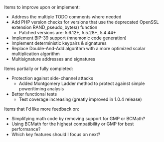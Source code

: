 Items to improve upon or implement:

* Address the multiple TODO comments where needed
* Add PHP version checks for versions that use the deprecated OpenSSL extension RAND_pseudo_bytes() function
  * Patched versions are: 5.6.12+, 5.5.28+, 5.4.44+
* Implement BIP-39 support (mnemonic code generation)
* Implement deterministic keypairs & signatures
* Replace Double-And-Add algorithm with a more optimized scalar multiplication algorithm
* Multisignature addresses and signatures

Items partially or fully completed:

* Protection against side-channel attacks
  * Added Montgomery Ladder method to protect against simple power/timing analysis
* Better functional tests
  * Test coverage increasing (greatly improved in 1.0.4 release)

Items that I'd like more feedback on:
* Simplifying math code by removing support for GMP or BCMath?
* Using BCMath for the highest compatibility or GMP for best performance?
* Which key features should I focus on next?
